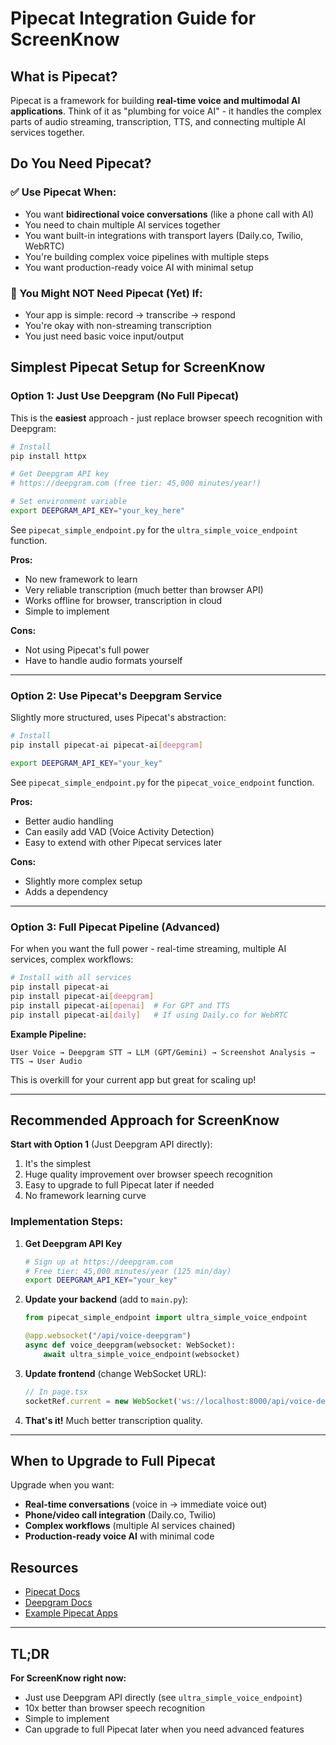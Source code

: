 # Pipecat Integration Guide for ScreenKnow

## What is Pipecat?

Pipecat is a framework for building **real-time voice and multimodal AI applications**. Think of it as "plumbing for voice AI" - it handles the complex parts of audio streaming, transcription, TTS, and connecting multiple AI services together.

## Do You Need Pipecat?

### ✅ Use Pipecat When:
- You want **bidirectional voice conversations** (like a phone call with AI)
- You need to chain multiple AI services together
- You want built-in integrations with transport layers (Daily.co, Twilio, WebRTC)
- You're building complex voice pipelines with multiple steps
- You want production-ready voice AI with minimal setup

### 🤔 You Might NOT Need Pipecat (Yet) If:
- Your app is simple: record → transcribe → respond
- You're okay with non-streaming transcription
- You just need basic voice input/output

## Simplest Pipecat Setup for ScreenKnow

### Option 1: Just Use Deepgram (No Full Pipecat)

This is the **easiest** approach - just replace browser speech recognition with Deepgram:

```bash
# Install
pip install httpx

# Get Deepgram API key
# https://deepgram.com (free tier: 45,000 minutes/year!)

# Set environment variable
export DEEPGRAM_API_KEY="your_key_here"
```

See `pipecat_simple_endpoint.py` for the `ultra_simple_voice_endpoint` function.

**Pros:**
- No new framework to learn
- Very reliable transcription (much better than browser API)
- Works offline for browser, transcription in cloud
- Simple to implement

**Cons:**
- Not using Pipecat's full power
- Have to handle audio formats yourself

---

### Option 2: Use Pipecat's Deepgram Service

Slightly more structured, uses Pipecat's abstraction:

```bash
# Install
pip install pipecat-ai pipecat-ai[deepgram]

export DEEPGRAM_API_KEY="your_key"
```

See `pipecat_simple_endpoint.py` for the `pipecat_voice_endpoint` function.

**Pros:**
- Better audio handling
- Can easily add VAD (Voice Activity Detection)
- Easy to extend with other Pipecat services later

**Cons:**
- Slightly more complex setup
- Adds a dependency

---

### Option 3: Full Pipecat Pipeline (Advanced)

For when you want the full power - real-time streaming, multiple AI services, complex workflows:

```bash
# Install with all services
pip install pipecat-ai
pip install pipecat-ai[deepgram]
pip install pipecat-ai[openai]  # For GPT and TTS
pip install pipecat-ai[daily]   # If using Daily.co for WebRTC
```

**Example Pipeline:**
```
User Voice → Deepgram STT → LLM (GPT/Gemini) → Screenshot Analysis → TTS → User Audio
```

This is overkill for your current app but great for scaling up!

---

## Recommended Approach for ScreenKnow

**Start with Option 1** (Just Deepgram API directly):

1. It's the simplest
2. Huge quality improvement over browser speech recognition
3. Easy to upgrade to full Pipecat later if needed
4. No framework learning curve

### Implementation Steps:

1. **Get Deepgram API Key**
   ```bash
   # Sign up at https://deepgram.com
   # Free tier: 45,000 minutes/year (125 min/day)
   export DEEPGRAM_API_KEY="your_key"
   ```

2. **Update your backend** (add to `main.py`):
   ```python
   from pipecat_simple_endpoint import ultra_simple_voice_endpoint
   
   @app.websocket("/api/voice-deepgram")
   async def voice_deepgram(websocket: WebSocket):
       await ultra_simple_voice_endpoint(websocket)
   ```

3. **Update frontend** (change WebSocket URL):
   ```typescript
   // In page.tsx
   socketRef.current = new WebSocket('ws://localhost:8000/api/voice-deepgram');
   ```

4. **That's it!** Much better transcription quality.

---

## When to Upgrade to Full Pipecat

Upgrade when you want:
- **Real-time conversations** (voice in → immediate voice out)
- **Phone/video call integration** (Daily.co, Twilio)
- **Complex workflows** (multiple AI services chained)
- **Production-ready voice AI** with minimal code

## Resources

- [Pipecat Docs](https://docs.pipecat.ai/)
- [Deepgram Docs](https://developers.deepgram.com/)
- [Example Pipecat Apps](https://github.com/pipecat-ai/pipecat/tree/main/examples)

---

## TL;DR

**For ScreenKnow right now:**
- Just use Deepgram API directly (see `ultra_simple_voice_endpoint`)
- 10x better than browser speech recognition
- Simple to implement
- Can upgrade to full Pipecat later when you need advanced features

